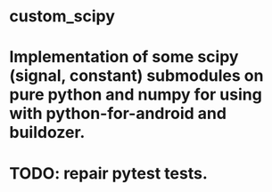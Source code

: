 # custom_scipy

# Implementation of some scipy (signal, constant) submodules on pure python and numpy for using with python-for-android and buildozer.
# TODO: repair pytest tests.

